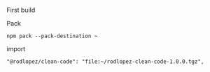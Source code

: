 First build

Pack

    npm pack --pack-destination ~

import

    "@rodlopez/clean-code": "file:~/rodlopez-clean-code-1.0.0.tgz",
